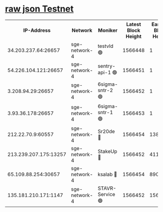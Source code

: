 
[raw json Testnet](https://rpc-check.sget.stavr.tech/sget/rpc-sget-result.json)
=


<table><tr><th>IP-Address</th><th>Network</th><th>Moniker</th><th>Latest Block Height</th><th>Earliest Block Height</th><th>Catching Up</th><th>Tx Index</th><th>Voting Power</th><th>Scan Time</th></tr><tr><td>34.203.237.64:26657</td><td>sge-network-4</td><td>testvld 🟢</td><td>1566448</td><td>1</td><td>False</td><td>on</td><td>0</td><td>2024-02-14T14:55:48.106767191UTC</td></tr><tr><td>54.226.104.121:26657</td><td>sge-network-4</td><td>sentry-api-1 🟢</td><td>1566451</td><td>1</td><td>False</td><td>on</td><td>0</td><td>2024-02-14T14:56:05.103139892UTC</td></tr><tr><td>3.208.94.29:26657</td><td>sge-network-4</td><td>6sigma-sntr-2 🟢</td><td>1566452</td><td>1</td><td>False</td><td>on</td><td>0</td><td>2024-02-14T14:56:15.389957865UTC</td></tr><tr><td>3.93.36.178:26657</td><td>sge-network-4</td><td>6sigma-sntr-1 🟢</td><td>1566453</td><td>1</td><td>False</td><td>on</td><td>0</td><td>2024-02-14T14:56:18.120542435UTC</td></tr><tr><td>212.22.70.9:60557</td><td>sge-network-4</td><td>Sr20de 🔴</td><td>1566454</td><td>138001</td><td>False</td><td>on</td><td>104</td><td>2024-02-14T14:56:25.088788354UTC</td></tr><tr><td>213.239.207.175:13257</td><td>sge-network-4</td><td>StakeUp 🔴</td><td>1566452</td><td>411001</td><td>False</td><td>off</td><td>100</td><td>2024-02-14T14:56:14.263046942UTC</td></tr><tr><td>65.109.88.254:30657</td><td>sge-network-4</td><td>ksalab 🔴</td><td>1566454</td><td>890001</td><td>False</td><td>off</td><td>2155</td><td>2024-02-14T14:56:22.631644536UTC</td></tr><tr><td>135.181.210.171:1147</td><td>sge-network-4</td><td>STAVR-Service 🟢</td><td>1566452</td><td>1562001</td><td>False</td><td>on</td><td>0</td><td>2024-02-14T14:56:14.696051782UTC</td></tr></table>
